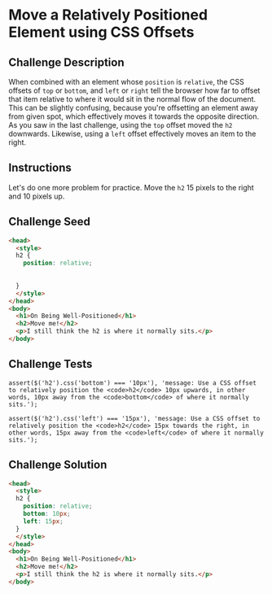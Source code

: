 # Move a Relatively Positioned Element using CSS Offsets

## Challenge Description

When combined with an element whose `position` is `relative`, the CSS offsets of `top` or `bottom`, and `left` or `right` tell the browser how far to offset that item relative to where it would sit in the normal flow of the document. This can be slightly confusing, because you're offsetting an element away from given spot, which effectively moves it towards the opposite direction. As you saw in the last challenge, using the `top` offset moved the `h2` downwards. Likewise, using a `left` offset effectively moves an item to the right.

## Instructions

Let's do one more problem for practice. Move the `h2` 15 pixels to the right and 10 pixels up.

## Challenge Seed

```html
<head>
  <style>
  h2 {
    position: relative;
    
    
  }
  </style>
</head>
<body>
  <h1>On Being Well-Positioned</h1>
  <h2>Move me!</h2>
  <p>I still think the h2 is where it normally sits.</p>
</body>
```

## Challenge Tests

```
assert($('h2').css('bottom') === '10px'), 'message: Use a CSS offset to relatively position the <code>h2</code> 10px upwards, in other words, 10px away from the <code>bottom</code> of where it normally sits.');

assert($('h2').css('left') === '15px'), 'message: Use a CSS offset to relatively position the <code>h2</code> 15px towards the right, in other words, 15px away from the <code>left</code> of where it normally sits.');
```

## Challenge Solution

```html
<head>
  <style>
  h2 {
    position: relative;
    bottom: 10px;
    left: 15px;
  }
  </style>
</head>
<body>
  <h1>On Being Well-Positioned</h1>
  <h2>Move me!</h2>
  <p>I still think the h2 is where it normally sits.</p>
</body>
```
